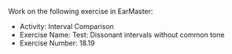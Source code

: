 Work on the following exercise in EarMaster:
- Activity: Interval Comparison
- Exercise Name: Test: Dissonant intervals without common tone
- Exercise Number: 18.19
